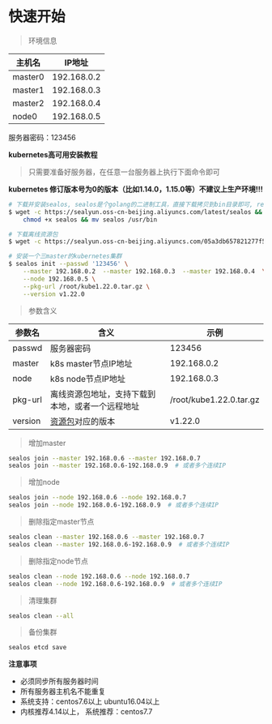 # 快速开始

> 环境信息

| 主机名  | IP地址      |
| ------- | ----------- |
| master0 | 192.168.0.2 |
| master1 | 192.168.0.3 |
| master2 | 192.168.0.4 |
| node0   | 192.168.0.5 |

服务器密码：123456

**kubernetes高可用安装教程**

> 只需要准备好服务器，在任意一台服务器上执行下面命令即可

**kubernetes 修订版本号为0的版本（比如1.14.0，1.15.0等）不建议上生产环境!!!**

```sh
# 下载并安装sealos, sealos是个golang的二进制工具，直接下载拷贝到bin目录即可, release页面也可下载
$ wget -c https://sealyun.oss-cn-beijing.aliyuncs.com/latest/sealos && \
    chmod +x sealos && mv sealos /usr/bin 

# 下载离线资源包
$ wget -c https://sealyun.oss-cn-beijing.aliyuncs.com/05a3db657821277f5f3b92d834bbaf98-v1.22.0/kube1.22.0.tar.gz

# 安装一个三master的kubernetes集群
$ sealos init --passwd '123456' \
	--master 192.168.0.2  --master 192.168.0.3  --master 192.168.0.4  \
	--node 192.168.0.5 \
	--pkg-url /root/kube1.22.0.tar.gz \
	--version v1.22.0
```

> 参数含义

| 参数名  | 含义                                                         | 示例                    |
| ------- | ------------------------------------------------------------ | ----------------------- |
| passwd  | 服务器密码                                                   | 123456                  |
| master  | k8s master节点IP地址                                         | 192.168.0.2             |
| node    | k8s node节点IP地址                                           | 192.168.0.3             |
| pkg-url | 离线资源包地址，支持下载到本地，或者一个远程地址             | /root/kube1.22.0.tar.gz |
| version | [资源包](https://www.sealyun.com/goodsDetail?type=cloud_kernel&name=kubernetes)对应的版本 | v1.22.0                 |

> 增加master

```bash
sealos join --master 192.168.0.6 --master 192.168.0.7
sealos join --master 192.168.0.6-192.168.0.9  # 或者多个连续IP
```

> 增加node

```bash
sealos join --node 192.168.0.6 --node 192.168.0.7
sealos join --node 192.168.0.6-192.168.0.9  # 或者多个连续IP
```
> 删除指定master节点

```bash
sealos clean --master 192.168.0.6 --master 192.168.0.7
sealos clean --master 192.168.0.6-192.168.0.9  # 或者多个连续IP
```

> 删除指定node节点

```bash
sealos clean --node 192.168.0.6 --node 192.168.0.7
sealos clean --node 192.168.0.6-192.168.0.9  # 或者多个连续IP
```

> 清理集群

```bash
sealos clean --all
```

> 备份集群

```bash
sealos etcd save
```

**注意事项**

- 必须同步所有服务器时间
- 所有服务器主机名不能重复
- 系统支持：centos7.6以上 ubuntu16.04以上
- 内核推荐4.14以上， 系统推荐：centos7.7
